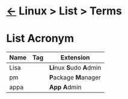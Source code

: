 <head><link rel="stylesheet" href="../../../md.css"/><script src="../../../md.js"></script></head>

[//]: #(Reference)
[Repo_Readme]:  ../README.md
[AccessToken_Howto]:  ../howto/at_howto.md

# [&larr;][Repo_Readme] Linux > List > Terms
# List Acronym
|Name|Tag|Extension
|-|-|-|
|Lisa||**Li**nux **S**udo **A**dmin
|pm||**P**ackage **M**anager
|appa||**App** **A**dmin

